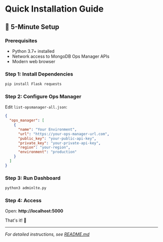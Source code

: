 # Quick Installation Guide

## 🚀 5-Minute Setup

### Prerequisites
- Python 3.7+ installed
- Network access to MongoDB Ops Manager APIs
- Modern web browser

### Step 1: Install Dependencies
```bash
pip install Flask requests
```

### Step 2: Configure Ops Manager
Edit `list-opsmanager-all.json`:
```json
{
  "ops_manager": [
    {
      "name": "Your Environment",
      "url": "https://your-ops-manager-url.com",
      "public_key": "your-public-api-key",
      "private_key": "your-private-api-key",
      "region": "your-region",
      "environment": "production"
    }
  ]
}
```

### Step 3: Run Dashboard
```bash
python3 adminlte.py
```

### Step 4: Access
Open: **http://localhost:5000**

That's it! 🎉

---

*For detailed instructions, see [README.md](README.md)*